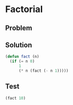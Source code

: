 # Factorial

## Problem

## Solution
```lisp
(defun fact (n)
  (if (= n 0)
      1
      (* n (fact (- n 1)))))
```

## Test
```lisp
(fact 10)
```
